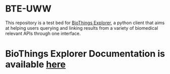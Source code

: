 # BTE-UWW

This repository is a test bed for [BioThings Explorer](https://github.com/biothings/biothings_explorer.git), a python client that aims at helping users querying and linking results from a variety of biomedical relevant APIs through one interface.

# BioThings Explorer Documentation is available [here](https://biothings-explorer.readthedocs.io/en/latest/)